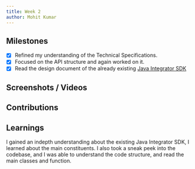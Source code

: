 ```yaml
---
title: Week 2
author: Mohit Kumar
---
```


## Milestones
- [x] Refined my understanding of the Technical Specifications.
- [x] Focused on the API structure and again worked on it.
- [x] Read the design document of the already existing [Java Integrator SDK](https://docs.google.com/document/d/1K_O7WIIb7tEezj4nvOpXkwk15aqm7a2rLM1jfLN3YMc/edit)

## Screenshots / Videos 

## Contributions

## Learnings
I gained an indepth understanding about the existing Java Integrator SDK, I learned about the main constituents. I also took a sneak peek into the codebase, and I was able to understand the code structure, and read the main classes and function.